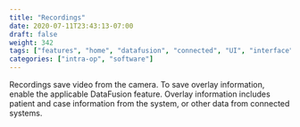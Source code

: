 ```yaml
---
title: "Recordings"
date: 2020-07-11T23:43:13-07:00
draft: false
weight: 342
tags: ["features", "home", "datafusion", "connected", "UI", "interface"]
categories: ["intra-op", "software"]
---
```


Recordings save video from the camera. To save overlay information, enable the applicable DataFusion feature. Overlay information includes patient and case information from the system, or other data from connected systems.
